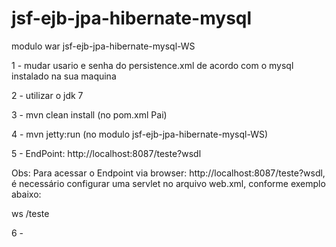# jsf-ejb-jpa-hibernate-mysql
modulo war  jsf-ejb-jpa-hibernate-mysql-WS 

1 - mudar usario e senha do persistence.xml de acordo com o mysql instalado na sua maquina

2 - utilizar o jdk 7

3 - mvn clean install (no pom.xml Pai)

4 - mvn jetty:run  (no modulo jsf-ejb-jpa-hibernate-mysql-WS)

5 - EndPoint: http://localhost:8087/teste?wsdl

Obs: Para acessar o Endpoint via browser: http://localhost:8087/teste?wsdl,
é necessário configurar uma servlet no arquivo web.xml, conforme exemplo abaixo:
     
 <servlet-mapping>
        <servlet-name>ws</servlet-name>
        <url-pattern>/teste</url-pattern>
  </servlet-mapping> 
  
 6 - 
